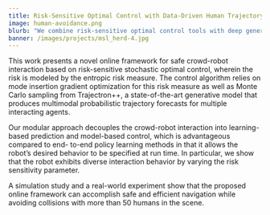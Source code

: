 ```yaml
---
title: Risk-Sensitive Optimal Control with Data-Driven Human Trajectory Forecasting for Safe Crowd-Robot Interaction
image: human-avoidance.png
blurb: "We combine risk-sensitive optimal control tools with deep generative modeling to enable robotic crowd navigation, and observe diverse interaction behavior by varying the robot's risk sensitivity."
banner: /images/projects/msl_herd-4.jpg
---
```


This work presents a novel online framework for safe crowd-robot interaction based on risk-sensitive stochastic optimal control, wherein the risk is modeled by the entropic risk measure. The control algorithm relies on mode insertion gradient optimization for this risk measure as well as Monte Carlo sampling from Trajectron++, a state-of-the-art generative model that produces multimodal probabilistic trajectory forecasts for multiple interacting agents.

Our modular approach decouples the crowd-robot interaction into learning-based prediction and model-based control, which is advantageous compared to end- to-end policy learning methods in that it allows the robot’s desired behavior to be specified at run time. In particular, we show that the robot exhibits diverse interaction behavior by varying the risk sensitivity parameter.

A simulation study and a real-world experiment show that the proposed online framework can accomplish safe and efficient navigation while avoiding collisions with more than 50 humans in the scene.
